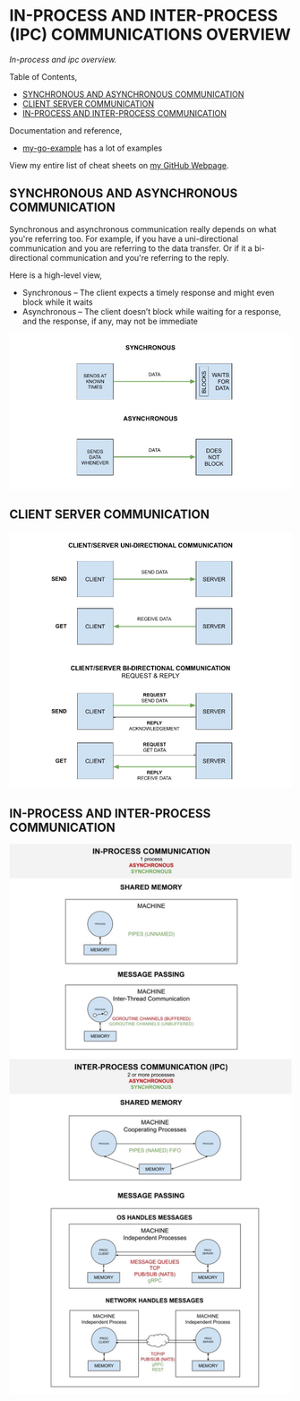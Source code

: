 # IN-PROCESS AND INTER-PROCESS (IPC) COMMUNICATIONS OVERVIEW

_In-process and ipc overview._

Table of Contents,

* [SYNCHRONOUS AND ASYNCHRONOUS COMMUNICATION](https://github.com/JeffDeCola/my-cheat-sheets/tree/master/software/development/software-architectures/communication/in-process-and-inter-process-communications-ipc-overview-cheat-sheet#synchronous-and-asynchronous-communication)
* [CLIENT SERVER COMMUNICATION](https://github.com/JeffDeCola/my-cheat-sheets/tree/master/software/development/software-architectures/communication/in-process-and-inter-process-communications-ipc-overview-cheat-sheet#client-server-communication)
* [IN-PROCESS AND INTER-PROCESS COMMUNICATION](https://github.com/JeffDeCola/my-cheat-sheets/tree/master/software/development/software-architectures/communication/in-process-and-inter-process-communications-ipc-overview-cheat-sheet#in-process-and-inter-process-communication)

Documentation and reference,

* [my-go-example](https://github.com/JeffDeCola/my-go-examples)
  has a lot of examples

View my entire list of cheat sheets on
[my GitHub Webpage](https://jeffdecola.github.io/my-cheat-sheets/).

## SYNCHRONOUS AND ASYNCHRONOUS COMMUNICATION

Synchronous and asynchronous communication really depends on
what you're referring too. For example, if you have a uni-directional
communication and you are referring to the data transfer. Or if it
a bi-directional communication and you're referring to
the reply.

Here is a high-level view,

* Synchronous – The client expects a timely response and might
  even block while it waits
* Asynchronous – The client doesn’t block while waiting for a response,
  and the response, if any, may not be immediate

![IMAGE - synchronous-and-asynchronous-communication.jpg - IMAGE](../../../../../docs/pics/synchronous-and-asynchronous-communication.jpg)

## CLIENT SERVER COMMUNICATION

![IMAGE - client-server-communication.jpg - IMAGE](../../../../../docs/pics/client-server-communication.jpg)

## IN-PROCESS AND INTER-PROCESS COMMUNICATION

![IMAGE - in-process-and-inter-process-communication.jpg - IMAGE](../../../../../docs/pics/in-process-and-inter-process-communication.jpg)
